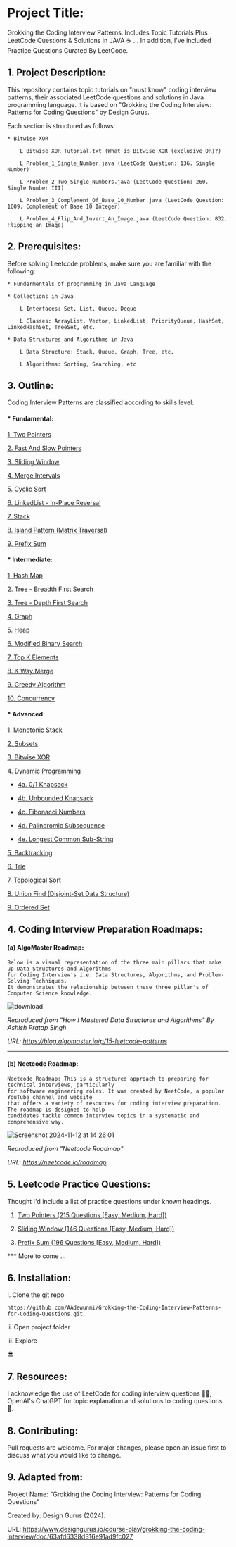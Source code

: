# Project Title:

Grokking the Coding Interview Patterns: Includes Topic Tutorials Plus LeetCode Questions & Solutions in JAVA ☕️ ... In addition, I've included Practice Questions Curated By LeetCode.


## 1. Project Description:

This repository contains topic tutorials on "must know" coding interview patterns, their associated LeetCode questions 
and solutions in Java programming language. It is based on "Grokking the Coding Interview: Patterns for Coding Questions" 
by Design Gurus. 

Each section is structured as follows:
    
    * Bitwise XOR

        L Bitwise_XOR_Tutorial.txt (What is Bitwise XOR (exclusive OR)?)
        
        L Problem_1_Single_Number.java (LeetCode Question: 136. Single Number)

        L Problem_2_Two_Single_Numbers.java (LeetCode Question: 260. Single Number III)

        L Problem_3_Complement_Of_Base_10_Number.java (LeetCode Question: 1009. Complement of Base 10 Integer)

        L Problem_4_Flip_And_Invert_An_Image.java (LeetCode Question: 832. Flipping an Image)


## 2. Prerequisites:

Before solving Leetcode problems, make sure you are familiar with the following:

    * Fundermentals of programming in Java Language
    
    * Collections in Java 
        
        L Interfaces: Set, List, Queue, Deque 

        L Classes: ArrayList, Vector, LinkedList, PriorityQueue, HashSet, LinkedHashSet, TreeSet, etc.

    * Data Structures and Algorithms in Java

        L Data Structure: Stack, Queue, Graph, Tree, etc.

        L Algorithms: Sorting, Searching, etc


## 3. Outline:

Coding Interview Patterns are classified according to skills level:

#### * Fundamental:

[1. Two Pointers ](src/Two_Pointers)
    
[2. Fast And Slow Pointers ](src/Fast_And_Slow_Pointers)
    
[3. Sliding Window ](src/Sliding_Window)
    
[4. Merge Intervals ](src/Merge_Intervals)
    
[5. Cyclic Sort ](src/Cyclic_Sort)
    
[6. LinkedList - In-Place Reversal ](src/LinkedList_In_Place_Traversal)
    
[7. Stack ](src/Stack)
    
[8. Island Pattern (Matrix Traversal) ](src/Island_Matrix_Traversal)

[9. Prefix Sum ](src/Prefix_Sum)

#### * Intermediate:

[1. Hash Map ](src/HashMap_HashTable)

[2. Tree - Breadth First Search ](src/Tree_Breadth_First_Search)

[3. Tree - Depth First Search ](src/Tree_Depth_First_Search)

[4. Graph ](src/Graph)

[5. Heap ](src/Heap)

[6. Modified Binary Search ](src/Modified_Binary_Search)

[7. Top K Elements ](src/Top_K_Elements)

[8. K Way Merge ](src/K_Way_Merge)

[9. Greedy Algorithm ](src/Greedy_Algorithm)

[10. Concurrency ](src/Concurrency)

#### * Advanced:

[1. Monotonic Stack ](src/Monotonic_Stack)

[2. Subsets ](src/Subsets)

[3. Bitwise XOR ](src/Bitwise_XOR)

[4. Dynamic Programming ](src/Dynamic_Programming)


- [4a. 0/1 Knapsack ](src/Dynamic_Programming/_1_0_Knapsack)

- [4b. Unbounded Knapsack ](src/Dynamic_Programming/Unbounded_Knapsack)

- [4c. Fibonacci Numbers ](src/Dynamic_Programming/Fibonacci_Numbers)

- [4d. Palindromic Subsequence ](src/Dynamic_Programming/Palindromic_Subsequence)

- [4e. Longest Common Sub-String ](src/Dynamic_Programming/Longest_Common_SubString)


[5. Backtracking ](src/Backtracking)

[6. Trie ](src/Trie)

[7. Topological Sort ](src/Topological_Sort)

[8. Union Find (Disjoint-Set Data Structure) ](src/Union_Find)

[9. Ordered Set ](src/Ordered_Set)


## 4. Coding Interview Preparation Roadmaps:


#### (a) AlgoMaster Roadmap:


    Below is a visual representation of the three main pillars that make up Data Structures and Algorithms 
    for Coding Interview's i.e. Data Structures, Algorithms, and Problem-Solving Techniques. 
    It demonstrates the relationship between these three pillar's of Computer Science knowledge.


![download](https://github.com/user-attachments/assets/ef9fff3a-b37f-43b1-aae5-013a2c9fdaf9)


*Reproduced from "How I Mastered Data Structures and Algorithms" By Ashish Pratap Singh* 

*URL: https://blog.algomaster.io/p/15-leetcode-patterns*


--------------------------------------------------------


#### (b) Neetcode Roadmap:

    Neetcode Roadmap: This is a structured approach to preparing for technical interviews, particularly 
    for software engineering roles. It was created by NeetCode, a popular YouTube channel and website 
    that offers a variety of resources for coding interview preparation. The roadmap is designed to help 
    candidates tackle common interview topics in a systematic and comprehensive way.


![Screenshot 2024-11-12 at 14 26 01](https://github.com/user-attachments/assets/a15247b6-ae3d-441a-b4b4-2609d9cfbeea)


*Reproduced from "Neetcode Roadmap"* 

*URL: https://neetcode.io/roadmap*

## 5. Leetcode Practice Questions:

Thought I'd include a list of practice questions under known headings.

1. [Two Pointers (215 Questions [Easy, Medium, Hard])](https://leetcode.com/problem-list/two-pointers/)

2. [Sliding Window (146 Questions [Easy, Medium, Hard])](https://leetcode.com/problem-list/sliding-window/)

3. [Prefix Sum (196 Questions [Easy, Medium, Hard])](https://leetcode.com/problem-list/prefix-sum/)

*** More to come ... 

## 6. Installation:

i. Clone the git repo

```
https://github.com/AAdewunmi/Grokking-the-Coding-Interview-Patterns-for-Coding-Questions.git
```

ii. Open project folder

iii. Explore

😎


## 7. Resources:

I acknowledge the use of LeetCode for coding interview questions 👨‍💻, OpenAI's ChatGPT for topic explanation and solutions to coding questions 🤖.


## 8. Contributing:

Pull requests are welcome. For major changes, please open an issue first to discuss what you would like to change.


## 9. Adapted from: 

Project Name: "Grokking the Coding Interview: Patterns for Coding Questions" 

Created by: Design Gurus (2024).

URL: https://www.designgurus.io/course-play/grokking-the-coding-interview/doc/63afd6338d316e91ad9fc027


